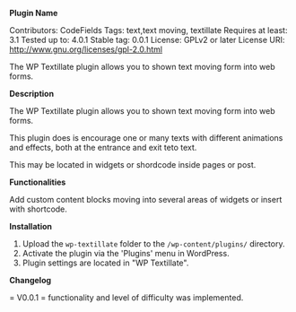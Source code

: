 **Plugin Name**

Contributors: CodeFields
Tags: text,text moving, textillate
Requires at least: 3.1
Tested up to: 4.0.1
Stable tag: 0.0.1
License: GPLv2 or later
License URI: http://www.gnu.org/licenses/gpl-2.0.html
 
The WP Textillate plugin allows you to shown text moving form into web forms.

**Description**
 
The WP Textillate plugin allows you to shown text moving form into web forms. 

This plugin does is encourage one or many texts with different animations and effects, both at the entrance and exit teto text.

This may be located in widgets or shordcode inside pages or post.
 
**Functionalities**

Add custom content blocks moving into several areas of widgets or insert with shortcode.
 
**Installation**
 
1. Upload the `wp-textillate` folder to the `/wp-content/plugins/` directory. 
2. Activate the plugin via the 'Plugins' menu in WordPress. 
3. Plugin settings are located in "WP Textillate". 
 
**Changelog** 
 
= V0.0.1 = 
functionality and level of difficulty was implemented.
